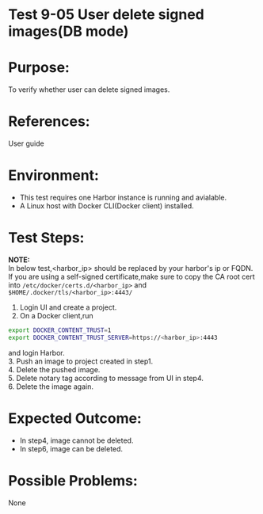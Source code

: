 Test 9-05 User delete signed images(DB mode)
=======

# Purpose:

To verify whether user can delete signed images.

# References:
User guide

# Environment:

* This test requires one Harbor instance is running and avialable.  
* A Linux host with Docker CLI(Docker client) installed.  

# Test Steps:
**NOTE:**  
In below test,<harbor_ip> should be replaced by your harbor's ip or FQDN. If you are using a self-signed certificate,make sure to copy the CA root cert into ```/etc/docker/certs.d/<harbor_ip>``` and ```$HOME/.docker/tls/<harbor_ip>:4443/```  

1. Login UI and create a project.  
2. On a Docker client,run 
```sh
export DOCKER_CONTENT_TRUST=1
export DOCKER_CONTENT_TRUST_SERVER=https://<harbor_ip>:4443
``` 
and login Harbor.  
3. Push an image to project created in step1.  
4. Delete the pushed image.  
5. Delete notary tag according to message from UI in step4.  
6. Delete the image again.

# Expected Outcome:

* In step4, image cannot be deleted.  
* In step6, image can be deleted.

# Possible Problems:
None
